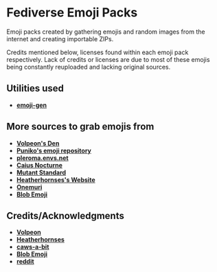 # Fediverse Emoji Packs

Emoji packs created by gathering emojis and random images from the internet and creating importable ZIPs.

Credits mentioned below, licenses found within each emoji pack respectively. Lack of credits or licenses are due to most of these emojis being constantly reuploaded and lacking original sources.

## Utilities used
- **[emoji-gen](https://firefish.dev/firefish/emoji-gen)**

## More sources to grab emojis from

- **[Volpeon's Den](https://volpeon.ink/)**
- **[Puniko's emoji repository](https://emoji-repo.absturztau.be/)**
- **[pleroma.envs.net](https://git.envs.net/envs/pleroma-custom/)**
- **[Caius Nocturne](https://nocturne.works/emoji/free-emoji)**
- **[Mutant Standard](https://mutant.tech/)**
- **[Heatherhornses's Website](https://heatherhorns.com/emoji/)**
- **[Onemuri](https://onemuri.men/extras.html)**
- **[Blob Emoji](https://blobs.gg/)**

## Credits/Acknowledgments

- **[Volpeon](https://volpeon.ink/)**
- **[Heatherhornses](https://heatherhorns.com/emoji/)**
- **[caws-a-bit](https://furry.engineer/@caws_a_bit)**
- **[Blob Emoji](https://blobs.gg/)**
- **[reddit](https://www.reddit.com/)**
